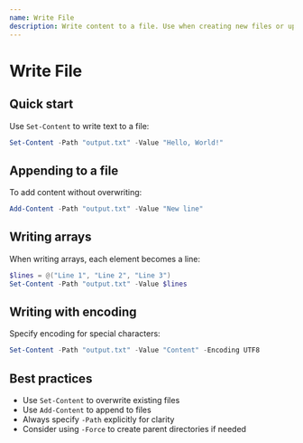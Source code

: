 ```yaml
---
name: Write File
description: Write content to a file. Use when creating new files or updating existing file contents.
---
```


# Write File 

## Quick start 

Use `Set-Content` to write text to a file:

```powershell
Set-Content -Path "output.txt" -Value "Hello, World!"
```

## Appending to a file

To add content without overwriting:

```powershell
Add-Content -Path "output.txt" -Value "New line"
```

## Writing arrays

When writing arrays, each element becomes a line:

```powershell
$lines = @("Line 1", "Line 2", "Line 3")
Set-Content -Path "output.txt" -Value $lines
```

## Writing with encoding

Specify encoding for special characters:

```powershell
Set-Content -Path "output.txt" -Value "Content" -Encoding UTF8
```

## Best practices

- Use `Set-Content` to overwrite existing files
- Use `Add-Content` to append to files
- Always specify `-Path` explicitly for clarity
- Consider using `-Force` to create parent directories if needed
